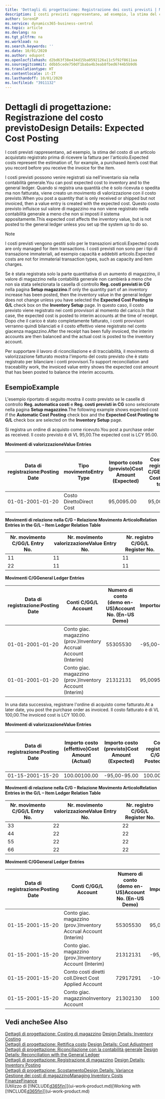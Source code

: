 ```yaml
---
title: 'Dettagli di progettazione: Registrazione dei costi previsti | Microsoft Docs'
description: I costi previsti rappresentano, ad esempio, la stima del costo di un articolo acquistato registrato prima di ricevere la fattura per l'articolo.
author: SorenGP
ms.service: dynamics365-business-central
ms.topic: article
ms.devlang: na
ms.tgt_pltfrm: na
ms.workload: na
ms.search.keywords: ''
ms.date: 10/01/2020
ms.author: edupont
ms.openlocfilehash: d2bd63f38e434d15ba0592126a11c5f92f8611aa
ms.sourcegitcommit: ddbb5cede750df1baba4b3eab8fbed6744b5b9d6
ms.translationtype: HT
ms.contentlocale: it-IT
ms.lasthandoff: 10/01/2020
ms.locfileid: "3911132"
---
```

# <a name="design-details-expected-cost-posting"></a><span data-ttu-id="dd38f-103">Dettagli di progettazione: Registrazione del costo previsto</span><span class="sxs-lookup"><span data-stu-id="dd38f-103">Design Details: Expected Cost Posting</span></span>
<span data-ttu-id="dd38f-104">I costi previsti rappresentano, ad esempio, la stima del costo di un articolo acquistato registrato prima di ricevere la fattura per l'articolo.</span><span class="sxs-lookup"><span data-stu-id="dd38f-104">Expected costs represent the estimation of, for example, a purchased item’s cost that you record before you receive the invoice for the item.</span></span>  

 <span data-ttu-id="dd38f-105">I costi previsti possono venire registrati sia nell'inventario sia nella contabilità generale.</span><span class="sxs-lookup"><span data-stu-id="dd38f-105">You can post expected cost to inventory and to the general ledger.</span></span> <span data-ttu-id="dd38f-106">Quando si registra una quantità che è solo ricevuta o spedita ma non fatturata, viene creato un movimento di valorizzazione con il costo previsto.</span><span class="sxs-lookup"><span data-stu-id="dd38f-106">When you post a quantity that is only received or shipped but not invoiced, then a value entry is created with the expected cost.</span></span> <span data-ttu-id="dd38f-107">Questo costo previsto influisce sul valore di magazzino ma non viene registrato nella contabilità generale a meno che non si imposti il sistema appositamente.</span><span class="sxs-lookup"><span data-stu-id="dd38f-107">This expected cost affects the inventory value, but is not posted to the general ledger unless you set up the system up to do so.</span></span>  

> [!NOTE]  
>  <span data-ttu-id="dd38f-108">I costi previsti vengono gestiti solo per le transazioni articoli.</span><span class="sxs-lookup"><span data-stu-id="dd38f-108">Expected costs are only managed for item transactions.</span></span> <span data-ttu-id="dd38f-109">I costi previsti non sono per i tipi di transazione immateriali, ad esempio capacità e addebiti articolo.</span><span class="sxs-lookup"><span data-stu-id="dd38f-109">Expected costs are not for immaterial transaction types, such as capacity and item charges.</span></span>  

 <span data-ttu-id="dd38f-110">Se è stata registrata solo la parte quantitativa di un aumento di magazzino, il valore di magazzino nella contabilità generale non cambierà a meno che non sia stata selezionata la casella di controllo **Reg. costi previsti in CG** nella pagina **Setup magazzino**.</span><span class="sxs-lookup"><span data-stu-id="dd38f-110">If only the quantity part of an inventory increase has been posted, then the inventory value in the general ledger does not change unless you have selected the **Expected Cost Posting to G/L** check box on the **Inventory Setup** page.</span></span> <span data-ttu-id="dd38f-111">In questo caso, il costo previsto viene registrato nei conti provvisori al momento del carico.</span><span class="sxs-lookup"><span data-stu-id="dd38f-111">In that case, the expected cost is posted to interim accounts at the time of receipt.</span></span> <span data-ttu-id="dd38f-112">Dopo che il carico è stato completamente fatturato, i conti provvisori verranno quindi bilanciati e il costo effettivo viene registrato nel conto giacenza magazzino.</span><span class="sxs-lookup"><span data-stu-id="dd38f-112">After the receipt has been fully invoiced, the interim accounts are then balanced and the actual cost is posted to the inventory account.</span></span>  

 <span data-ttu-id="dd38f-113">Per supportare il lavoro di riconciliazione e di tracciabilità, il movimento di valorizzazione fatturato mostra l'importo del costo previsto che è stato registrato per bilanciare i conti provvisori.</span><span class="sxs-lookup"><span data-stu-id="dd38f-113">To support reconciliation and traceability work, the invoiced value entry shows the expected cost amount that has been posted to balance the interim accounts.</span></span>  

## <a name="example"></a><span data-ttu-id="dd38f-114">Esempio</span><span class="sxs-lookup"><span data-stu-id="dd38f-114">Example</span></span>  
 <span data-ttu-id="dd38f-115">L'esempio riportato di seguito mostra il costo previsto se le caselle di controllo **Reg. automatica costi** e **Reg. costi previsti in CG** sono selezionate nella pagina **Setup magazzino**.</span><span class="sxs-lookup"><span data-stu-id="dd38f-115">The following example shows expected cost if the **Automatic Cost Posting** check box and the **Expected Cost Posting to G/L** check box are selected on the **Inventory Setup** page.</span></span>  

 <span data-ttu-id="dd38f-116">Si registra un ordine di acquisto come ricevuto.</span><span class="sxs-lookup"><span data-stu-id="dd38f-116">You post a purchase order as received.</span></span> <span data-ttu-id="dd38f-117">Il costo previsto è di VL 95,00.</span><span class="sxs-lookup"><span data-stu-id="dd38f-117">The expected cost is LCY 95.00.</span></span>  

 <span data-ttu-id="dd38f-118">**Movimenti di valorizzazione**</span><span class="sxs-lookup"><span data-stu-id="dd38f-118">**Value Entries**</span></span>  

|<span data-ttu-id="dd38f-119">Data di registrazione:</span><span class="sxs-lookup"><span data-stu-id="dd38f-119">Posting Date</span></span>|<span data-ttu-id="dd38f-120">Tipo movimento</span><span class="sxs-lookup"><span data-stu-id="dd38f-120">Entry Type</span></span>|<span data-ttu-id="dd38f-121">Importo costo (previsto)</span><span class="sxs-lookup"><span data-stu-id="dd38f-121">Cost Amount (Expected)</span></span>|<span data-ttu-id="dd38f-122">Costo prev. registrato in C/G</span><span class="sxs-lookup"><span data-stu-id="dd38f-122">Expected Cost Posted to G/L</span></span>|<span data-ttu-id="dd38f-123">Costo previsto</span><span class="sxs-lookup"><span data-stu-id="dd38f-123">Expected Cost</span></span>|<span data-ttu-id="dd38f-124">Nr. movimento cont. articolo</span><span class="sxs-lookup"><span data-stu-id="dd38f-124">Item Ledger Entry No.</span></span>|<span data-ttu-id="dd38f-125">Nr. movimento</span><span class="sxs-lookup"><span data-stu-id="dd38f-125">Entry No.</span></span>|  
|------------------|----------------|------------------------------|----------------------------------|-------------------|---------------------------|---------------|  
|<span data-ttu-id="dd38f-126">01-01-20</span><span class="sxs-lookup"><span data-stu-id="dd38f-126">01-01-20</span></span>|<span data-ttu-id="dd38f-127">Costo Diretto</span><span class="sxs-lookup"><span data-stu-id="dd38f-127">Direct Cost</span></span>|<span data-ttu-id="dd38f-128">95,00</span><span class="sxs-lookup"><span data-stu-id="dd38f-128">95.00</span></span>|<span data-ttu-id="dd38f-129">95,00</span><span class="sxs-lookup"><span data-stu-id="dd38f-129">95.00</span></span>|<span data-ttu-id="dd38f-130">Sì</span><span class="sxs-lookup"><span data-stu-id="dd38f-130">Yes</span></span>|<span data-ttu-id="dd38f-131">1</span><span class="sxs-lookup"><span data-stu-id="dd38f-131">1</span></span>|<span data-ttu-id="dd38f-132">1</span><span class="sxs-lookup"><span data-stu-id="dd38f-132">1</span></span>|  

 <span data-ttu-id="dd38f-133">**Movimenti di relazione nella C/G – Relazione Movimento Articolo**</span><span class="sxs-lookup"><span data-stu-id="dd38f-133">**Relation Entries in the G/L – Item Ledger Relation Table**</span></span>  

|<span data-ttu-id="dd38f-134">Nr. movimento C/G</span><span class="sxs-lookup"><span data-stu-id="dd38f-134">G/L Entry No.</span></span>|<span data-ttu-id="dd38f-135">Nr. movimento valorizzazione</span><span class="sxs-lookup"><span data-stu-id="dd38f-135">Value Entry No.</span></span>|<span data-ttu-id="dd38f-136">Nr. registro C/G</span><span class="sxs-lookup"><span data-stu-id="dd38f-136">G/L Register No.</span></span>|  
|--------------------|---------------------|-----------------------|  
|<span data-ttu-id="dd38f-137">1</span><span class="sxs-lookup"><span data-stu-id="dd38f-137">1</span></span>|<span data-ttu-id="dd38f-138">1</span><span class="sxs-lookup"><span data-stu-id="dd38f-138">1</span></span>|<span data-ttu-id="dd38f-139">1</span><span class="sxs-lookup"><span data-stu-id="dd38f-139">1</span></span>|  
|<span data-ttu-id="dd38f-140">2</span><span class="sxs-lookup"><span data-stu-id="dd38f-140">2</span></span>|<span data-ttu-id="dd38f-141">1</span><span class="sxs-lookup"><span data-stu-id="dd38f-141">1</span></span>|<span data-ttu-id="dd38f-142">1</span><span class="sxs-lookup"><span data-stu-id="dd38f-142">1</span></span>|  

 <span data-ttu-id="dd38f-143">**Movimenti C/G**</span><span class="sxs-lookup"><span data-stu-id="dd38f-143">**General Ledger Entries**</span></span>  

|<span data-ttu-id="dd38f-144">Data di registrazione:</span><span class="sxs-lookup"><span data-stu-id="dd38f-144">Posting Date</span></span>|<span data-ttu-id="dd38f-145">Conti C/G</span><span class="sxs-lookup"><span data-stu-id="dd38f-145">G/L Account</span></span>|<span data-ttu-id="dd38f-146">Numero di conto (demo en-US)</span><span class="sxs-lookup"><span data-stu-id="dd38f-146">Account No. (En-US Demo)</span></span>|<span data-ttu-id="dd38f-147">Importo</span><span class="sxs-lookup"><span data-stu-id="dd38f-147">Amount</span></span>|<span data-ttu-id="dd38f-148">Nr. movimento</span><span class="sxs-lookup"><span data-stu-id="dd38f-148">Entry No.</span></span>|  
|------------------|------------------|---------------------------------|------------|---------------|  
|<span data-ttu-id="dd38f-149">01-01-20</span><span class="sxs-lookup"><span data-stu-id="dd38f-149">01-01-20</span></span>|<span data-ttu-id="dd38f-150">Conto giac. magazzino (prov.)</span><span class="sxs-lookup"><span data-stu-id="dd38f-150">Inventory Accrual Account (Interim)</span></span>|<span data-ttu-id="dd38f-151">5530</span><span class="sxs-lookup"><span data-stu-id="dd38f-151">5530</span></span>|<span data-ttu-id="dd38f-152">-95,00</span><span class="sxs-lookup"><span data-stu-id="dd38f-152">-95.00</span></span>|<span data-ttu-id="dd38f-153">2</span><span class="sxs-lookup"><span data-stu-id="dd38f-153">2</span></span>|  
|<span data-ttu-id="dd38f-154">01-01-20</span><span class="sxs-lookup"><span data-stu-id="dd38f-154">01-01-20</span></span>|<span data-ttu-id="dd38f-155">Conto giac. magazzino (prov.)</span><span class="sxs-lookup"><span data-stu-id="dd38f-155">Inventory Account (Interim)</span></span>|<span data-ttu-id="dd38f-156">2131</span><span class="sxs-lookup"><span data-stu-id="dd38f-156">2131</span></span>|<span data-ttu-id="dd38f-157">95,00</span><span class="sxs-lookup"><span data-stu-id="dd38f-157">95.00</span></span>|<span data-ttu-id="dd38f-158">1</span><span class="sxs-lookup"><span data-stu-id="dd38f-158">1</span></span>|  

 <span data-ttu-id="dd38f-159">In una data successiva, registrare l'ordine di acquisto come fatturato.</span><span class="sxs-lookup"><span data-stu-id="dd38f-159">At a later date, you post the purchase order as invoiced.</span></span> <span data-ttu-id="dd38f-160">Il costo fatturato è di VL 100,00.</span><span class="sxs-lookup"><span data-stu-id="dd38f-160">The invoiced cost is LCY 100.00.</span></span>  

 <span data-ttu-id="dd38f-161">**Movimenti di valorizzazione**</span><span class="sxs-lookup"><span data-stu-id="dd38f-161">**Value Entries**</span></span>  

|<span data-ttu-id="dd38f-162">Data di registrazione:</span><span class="sxs-lookup"><span data-stu-id="dd38f-162">Posting Date</span></span>|<span data-ttu-id="dd38f-163">Importo costo (effettivo)</span><span class="sxs-lookup"><span data-stu-id="dd38f-163">Cost Amount (Actual)</span></span>|<span data-ttu-id="dd38f-164">Importo costo (previsto)</span><span class="sxs-lookup"><span data-stu-id="dd38f-164">Cost Amount (Expected)</span></span>|<span data-ttu-id="dd38f-165">Costo registrato in C/G</span><span class="sxs-lookup"><span data-stu-id="dd38f-165">Cost Posted to G/L</span></span>|<span data-ttu-id="dd38f-166">Costo previsto</span><span class="sxs-lookup"><span data-stu-id="dd38f-166">Expected Cost</span></span>|<span data-ttu-id="dd38f-167">Nr. movimento cont. articolo</span><span class="sxs-lookup"><span data-stu-id="dd38f-167">Item Ledger Entry No.</span></span>|<span data-ttu-id="dd38f-168">Nr. movimento</span><span class="sxs-lookup"><span data-stu-id="dd38f-168">Entry No.</span></span>|  
|------------------|----------------------------|------------------------------|-------------------------|-------------------|---------------------------|---------------|  
|<span data-ttu-id="dd38f-169">01-15-20</span><span class="sxs-lookup"><span data-stu-id="dd38f-169">01-15-20</span></span>|<span data-ttu-id="dd38f-170">100.00</span><span class="sxs-lookup"><span data-stu-id="dd38f-170">100.00</span></span>|<span data-ttu-id="dd38f-171">-95,00</span><span class="sxs-lookup"><span data-stu-id="dd38f-171">-95.00</span></span>|<span data-ttu-id="dd38f-172">100.00</span><span class="sxs-lookup"><span data-stu-id="dd38f-172">100.00</span></span>|<span data-ttu-id="dd38f-173">No</span><span class="sxs-lookup"><span data-stu-id="dd38f-173">No</span></span>|<span data-ttu-id="dd38f-174">1</span><span class="sxs-lookup"><span data-stu-id="dd38f-174">1</span></span>|<span data-ttu-id="dd38f-175">2</span><span class="sxs-lookup"><span data-stu-id="dd38f-175">2</span></span>|  

 <span data-ttu-id="dd38f-176">**Movimenti di relazione nella C/G – Relazione Movimento Articolo**</span><span class="sxs-lookup"><span data-stu-id="dd38f-176">**Relation Entries in the G/L – Item Ledger Relation Table**</span></span>  

|<span data-ttu-id="dd38f-177">Nr. movimento C/G</span><span class="sxs-lookup"><span data-stu-id="dd38f-177">G/L Entry No.</span></span>|<span data-ttu-id="dd38f-178">Nr. movimento valorizzazione</span><span class="sxs-lookup"><span data-stu-id="dd38f-178">Value Entry No.</span></span>|<span data-ttu-id="dd38f-179">Nr. registro C/G</span><span class="sxs-lookup"><span data-stu-id="dd38f-179">G/L Register No.</span></span>|  
|--------------------|---------------------|-----------------------|  
|<span data-ttu-id="dd38f-180">3</span><span class="sxs-lookup"><span data-stu-id="dd38f-180">3</span></span>|<span data-ttu-id="dd38f-181">2</span><span class="sxs-lookup"><span data-stu-id="dd38f-181">2</span></span>|<span data-ttu-id="dd38f-182">2</span><span class="sxs-lookup"><span data-stu-id="dd38f-182">2</span></span>|  
|<span data-ttu-id="dd38f-183">4</span><span class="sxs-lookup"><span data-stu-id="dd38f-183">4</span></span>|<span data-ttu-id="dd38f-184">2</span><span class="sxs-lookup"><span data-stu-id="dd38f-184">2</span></span>|<span data-ttu-id="dd38f-185">2</span><span class="sxs-lookup"><span data-stu-id="dd38f-185">2</span></span>|  
|<span data-ttu-id="dd38f-186">5</span><span class="sxs-lookup"><span data-stu-id="dd38f-186">5</span></span>|<span data-ttu-id="dd38f-187">2</span><span class="sxs-lookup"><span data-stu-id="dd38f-187">2</span></span>|<span data-ttu-id="dd38f-188">2</span><span class="sxs-lookup"><span data-stu-id="dd38f-188">2</span></span>|  
|<span data-ttu-id="dd38f-189">6</span><span class="sxs-lookup"><span data-stu-id="dd38f-189">6</span></span>|<span data-ttu-id="dd38f-190">2</span><span class="sxs-lookup"><span data-stu-id="dd38f-190">2</span></span>|<span data-ttu-id="dd38f-191">2</span><span class="sxs-lookup"><span data-stu-id="dd38f-191">2</span></span>|  

 <span data-ttu-id="dd38f-192">**Movimenti C/G**</span><span class="sxs-lookup"><span data-stu-id="dd38f-192">**General Ledger Entries**</span></span>  

|<span data-ttu-id="dd38f-193">Data di registrazione:</span><span class="sxs-lookup"><span data-stu-id="dd38f-193">Posting Date</span></span>|<span data-ttu-id="dd38f-194">Conti C/G</span><span class="sxs-lookup"><span data-stu-id="dd38f-194">G/L Account</span></span>|<span data-ttu-id="dd38f-195">Numero di conto (demo en-US)</span><span class="sxs-lookup"><span data-stu-id="dd38f-195">Account No. (En-US Demo)</span></span>|<span data-ttu-id="dd38f-196">Importo</span><span class="sxs-lookup"><span data-stu-id="dd38f-196">Amount</span></span>|<span data-ttu-id="dd38f-197">Nr. movimento</span><span class="sxs-lookup"><span data-stu-id="dd38f-197">Entry No.</span></span>|  
|------------------|------------------|---------------------------------|------------|---------------|  
|<span data-ttu-id="dd38f-198">01-15-20</span><span class="sxs-lookup"><span data-stu-id="dd38f-198">01-15-20</span></span>|<span data-ttu-id="dd38f-199">Conto giac. magazzino (prov.)</span><span class="sxs-lookup"><span data-stu-id="dd38f-199">Inventory Accrual Account (Interim)</span></span>|<span data-ttu-id="dd38f-200">5530</span><span class="sxs-lookup"><span data-stu-id="dd38f-200">5530</span></span>|<span data-ttu-id="dd38f-201">95,00</span><span class="sxs-lookup"><span data-stu-id="dd38f-201">95.00</span></span>|<span data-ttu-id="dd38f-202">4</span><span class="sxs-lookup"><span data-stu-id="dd38f-202">4</span></span>|  
|<span data-ttu-id="dd38f-203">01-15-20</span><span class="sxs-lookup"><span data-stu-id="dd38f-203">01-15-20</span></span>|<span data-ttu-id="dd38f-204">Conto giac. magazzino (prov.)</span><span class="sxs-lookup"><span data-stu-id="dd38f-204">Inventory Account (Interim)</span></span>|<span data-ttu-id="dd38f-205">2131</span><span class="sxs-lookup"><span data-stu-id="dd38f-205">2131</span></span>|<span data-ttu-id="dd38f-206">-95,00</span><span class="sxs-lookup"><span data-stu-id="dd38f-206">-95.00</span></span>|<span data-ttu-id="dd38f-207">3</span><span class="sxs-lookup"><span data-stu-id="dd38f-207">3</span></span>|  
|<span data-ttu-id="dd38f-208">01-15-20</span><span class="sxs-lookup"><span data-stu-id="dd38f-208">01-15-20</span></span>|<span data-ttu-id="dd38f-209">Conto costi diretti coll.</span><span class="sxs-lookup"><span data-stu-id="dd38f-209">Direct Cost Applied Account</span></span>|<span data-ttu-id="dd38f-210">7291</span><span class="sxs-lookup"><span data-stu-id="dd38f-210">7291</span></span>|<span data-ttu-id="dd38f-211">-100</span><span class="sxs-lookup"><span data-stu-id="dd38f-211">-100</span></span>|<span data-ttu-id="dd38f-212">6</span><span class="sxs-lookup"><span data-stu-id="dd38f-212">6</span></span>|  
|<span data-ttu-id="dd38f-213">01-15-20</span><span class="sxs-lookup"><span data-stu-id="dd38f-213">01-15-20</span></span>|<span data-ttu-id="dd38f-214">Conto giac. magazzino</span><span class="sxs-lookup"><span data-stu-id="dd38f-214">Inventory Account</span></span>|<span data-ttu-id="dd38f-215">2130</span><span class="sxs-lookup"><span data-stu-id="dd38f-215">2130</span></span>|<span data-ttu-id="dd38f-216">100</span><span class="sxs-lookup"><span data-stu-id="dd38f-216">100</span></span>|<span data-ttu-id="dd38f-217">5</span><span class="sxs-lookup"><span data-stu-id="dd38f-217">5</span></span>|  

## <a name="see-also"></a><span data-ttu-id="dd38f-218">Vedi anche</span><span class="sxs-lookup"><span data-stu-id="dd38f-218">See Also</span></span>
 <span data-ttu-id="dd38f-219">[Dettagli di progettazione: Costing di magazzino](design-details-inventory-costing.md) </span><span class="sxs-lookup"><span data-stu-id="dd38f-219">[Design Details: Inventory Costing](design-details-inventory-costing.md) </span></span>  
 <span data-ttu-id="dd38f-220">[Dettagli di progettazione: Rettifica costo](design-details-cost-adjustment.md) </span><span class="sxs-lookup"><span data-stu-id="dd38f-220">[Design Details: Cost Adjustment](design-details-cost-adjustment.md) </span></span>  
 <span data-ttu-id="dd38f-221">[Dettagli di progettazione: Riconciliazione con la contabilità generale](design-details-reconciliation-with-the-general-ledger.md) </span><span class="sxs-lookup"><span data-stu-id="dd38f-221">[Design Details: Reconciliation with the General Ledger](design-details-reconciliation-with-the-general-ledger.md) </span></span>  
 <span data-ttu-id="dd38f-222">[Dettagli di progettazione: Registrazione di magazzino](design-details-inventory-posting.md) </span><span class="sxs-lookup"><span data-stu-id="dd38f-222">[Design Details: Inventory Posting](design-details-inventory-posting.md) </span></span>  
 [<span data-ttu-id="dd38f-223">Dettagli di progettazione: Scostamento</span><span class="sxs-lookup"><span data-stu-id="dd38f-223">Design Details: Variance</span></span>](design-details-variance.md)  
 [<span data-ttu-id="dd38f-224">Gestione dei costi di magazzino</span><span class="sxs-lookup"><span data-stu-id="dd38f-224">Managing Inventory Costs</span></span>](finance-manage-inventory-costs.md)  
 [<span data-ttu-id="dd38f-225">Finanze</span><span class="sxs-lookup"><span data-stu-id="dd38f-225">Finance</span></span>](finance.md)  
 <span data-ttu-id="dd38f-226">[Utilizzo di [!INCLUDE[d365fin](includes/d365fin_md.md)]](ui-work-product.md)</span><span class="sxs-lookup"><span data-stu-id="dd38f-226">[Working with [!INCLUDE[d365fin](includes/d365fin_md.md)]](ui-work-product.md)</span></span>
